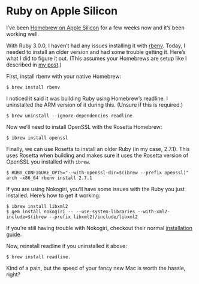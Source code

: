 # Ruby on Apple Silicon

I’ve been [Homebrew on Apple Silicon](https://soffes.blog/homebrew-on-apple-silicon) for a few weeks now and it’s been working well.

With Ruby 3.0.0, I haven’t had any issues installing it with [rbenv](https://github.com/rbenv/rbenv). Today, I needed to install an older version and had some trouble getting it. Here’s what I did to figure it out. (This assumes your Homebrews are setup like I described in [my post](https://soffes.blog/homebrew-on-apple-silicon).)

First, install rbenv with your native Homebrew:

    $ brew install rbenv

I noticed it said it was building Ruby using Homebrew’s readline. I uninstalled the ARM version of it during this. (Unsure if this is required.)

    $ brew uninstall --ignore-dependencies readline

Now we’ll need to install OpenSSL with the Rosetta Homebrew:

    $ ibrew install openssl

Finally, we can use Rosetta to install an older Ruby (in my case, 2.7.1). This uses Rosetta when building and makes sure it uses the Rosetta version of OpenSSL you installed with `ibrew`.

    $ RUBY_CONFIGURE_OPTS="--with-openssl-dir=$(ibrew --prefix openssl)" arch -x86_64 rbenv install 2.7.1

If you are using Nokogiri, you’ll have some issues with the Ruby you just installed. Here’s how to get it working:

    $ ibrew install libxml2
    $ gem install nokogiri -- --use-system-libraries --with-xml2-include=$(ibrew --prefix libxml2)/include/libxml2

If you’re still having trouble with Nokogiri, checkout their normal [installation guide](https://nokogiri.org/tutorials/installing_nokogiri.html).

Now, reinstall readline if you uninstalled it above:

    $ brew install readline.

Kind of a pain, but the speed of your fancy new Mac is worth the hassle, right?

